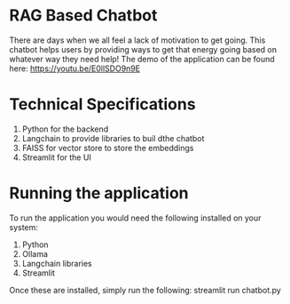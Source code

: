 # RAG Based Chatbot

There are days when we all feel a lack of motivation to get going. This chatbot helps users by providing ways to get that energy going based on whatever way they need help!
The demo of the application can be found here: https://youtu.be/E0llSDO9n9E

# Technical Specifications
1. Python for the backend
2. Langchain to provide libraries to buil dthe chatbot
3. FAISS for vector store to store the embeddings
4. Streamlit for the UI


# Running the application
To run the application you would need the following installed on your system:
1. Python
2. Ollama
3. Langchain libraries
4. Streamlit

Once these are installed, simply run the following:
streamlit run chatbot.py